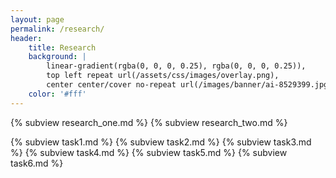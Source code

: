 ```yaml
---
layout: page
permalink: /research/
header:
    title: Research
    background: |
        linear-gradient(rgba(0, 0, 0, 0.25), rgba(0, 0, 0, 0.25)),
        top left repeat url(/assets/css/images/overlay.png),
        center center/cover no-repeat url(/images/banner/ai-8529399.jpg)
    color: '#fff'
---
```


{% subview research_one.md %}
{% subview research_two.md %}

{% subview task1.md %}
{% subview task2.md %}
{% subview task3.md %}
{% subview task4.md %}
{% subview task5.md %}
{% subview task6.md %}


